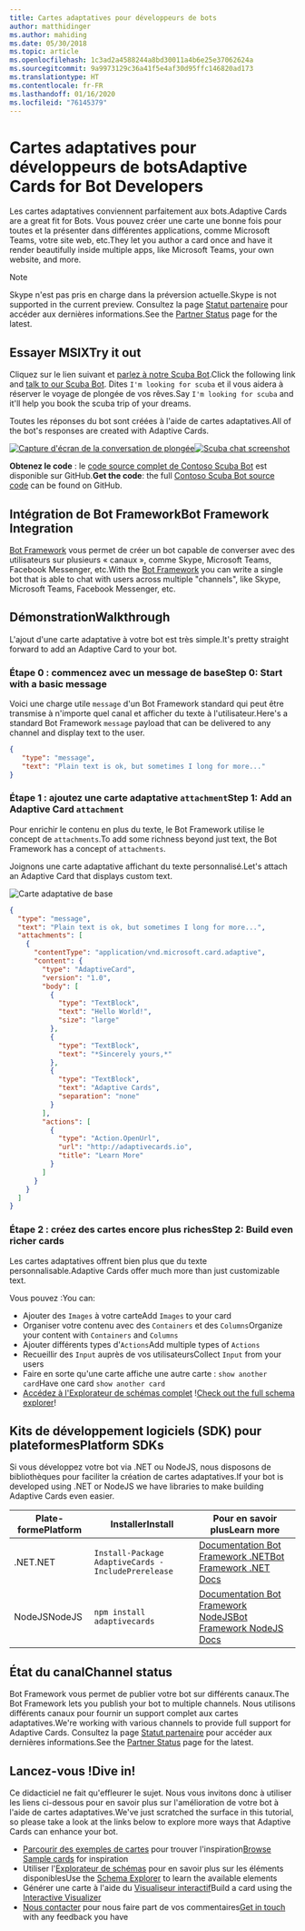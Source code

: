```yaml
---
title: Cartes adaptatives pour développeurs de bots
author: matthidinger
ms.author: mahiding
ms.date: 05/30/2018
ms.topic: article
ms.openlocfilehash: 1c3ad2a4588244a8bd30011a4b6e25e37062624a
ms.sourcegitcommit: 9a9973129c36a41f5e4af30d95ffc146820ad173
ms.translationtype: HT
ms.contentlocale: fr-FR
ms.lasthandoff: 01/16/2020
ms.locfileid: "76145379"
---
```

# <a name="adaptive-cards-for-bot-developers"></a><span data-ttu-id="3555f-102">Cartes adaptatives pour développeurs de bots</span><span class="sxs-lookup"><span data-stu-id="3555f-102">Adaptive Cards for Bot Developers</span></span>

<span data-ttu-id="3555f-103">Les cartes adaptatives conviennent parfaitement aux bots.</span><span class="sxs-lookup"><span data-stu-id="3555f-103">Adaptive Cards are a great fit for Bots.</span></span> <span data-ttu-id="3555f-104">Vous pouvez créer une carte une bonne fois pour toutes et la présenter dans différentes applications, comme Microsoft Teams, votre site web, etc.</span><span class="sxs-lookup"><span data-stu-id="3555f-104">They let you author a card once and have it render beautifully inside multiple apps, like  Microsoft Teams, your own website, and more.</span></span>

> [!NOTE]
> <span data-ttu-id="3555f-105">Skype n'est pas pris en charge dans la préversion actuelle.</span><span class="sxs-lookup"><span data-stu-id="3555f-105">Skype is not supported in the current preview.</span></span> <span data-ttu-id="3555f-106">Consultez la page [Statut partenaire](../resources/partners.md) pour accéder aux dernières informations.</span><span class="sxs-lookup"><span data-stu-id="3555f-106">See the [Partner Status](../resources/partners.md) page for the latest.</span></span>

## <a name="try-it-out"></a><span data-ttu-id="3555f-107">Essayer MSIX</span><span class="sxs-lookup"><span data-stu-id="3555f-107">Try it out</span></span>

<span data-ttu-id="3555f-108">Cliquez sur le lien suivant et [parlez à notre Scuba Bot](http://contososcubademo.azurewebsites.net/).</span><span class="sxs-lookup"><span data-stu-id="3555f-108">Click the following link and [talk to our Scuba Bot](http://contososcubademo.azurewebsites.net/).</span></span> <span data-ttu-id="3555f-109">Dites `I'm looking for scuba` et il vous aidera à réserver le voyage de plongée de vos rêves.</span><span class="sxs-lookup"><span data-stu-id="3555f-109">Say `I'm looking for scuba` and it'll help you book the scuba trip of your dreams.</span></span>  

<span data-ttu-id="3555f-110">Toutes les réponses du bot sont créées à l'aide de cartes adaptatives.</span><span class="sxs-lookup"><span data-stu-id="3555f-110">All of the bot's responses are created with Adaptive Cards.</span></span>

<span data-ttu-id="3555f-111">[![Capture d'écran de la conversation de plongée](media/bots/scuba-chat.png)](http://contososcubademo.azurewebsites.net/)</span><span class="sxs-lookup"><span data-stu-id="3555f-111">[![Scuba chat screenshot](media/bots/scuba-chat.png)](http://contososcubademo.azurewebsites.net/)</span></span>

<span data-ttu-id="3555f-112">**Obtenez le code** : le [code source complet de Contoso Scuba Bot](https://github.com/matthidinger/ContosoScubaBot
) est disponible sur GitHub.</span><span class="sxs-lookup"><span data-stu-id="3555f-112">**Get the code**: the full [Contoso Scuba Bot source code](https://github.com/matthidinger/ContosoScubaBot
) can be found on GitHub.</span></span>


## <a name="bot-framework-integration"></a><span data-ttu-id="3555f-113">Intégration de Bot Framework</span><span class="sxs-lookup"><span data-stu-id="3555f-113">Bot Framework Integration</span></span>

<span data-ttu-id="3555f-114">[Bot Framework](https://dev.botframework.com/) vous permet de créer un bot capable de converser avec des utilisateurs sur plusieurs « canaux », comme Skype, Microsoft Teams, Facebook Messenger, etc.</span><span class="sxs-lookup"><span data-stu-id="3555f-114">With the [Bot Framework](https://dev.botframework.com/) you can write a single bot that is able to chat with users across multiple "channels", like Skype, Microsoft Teams, Facebook Messenger, etc.</span></span>

## <a name="walkthrough"></a><span data-ttu-id="3555f-115">Démonstration</span><span class="sxs-lookup"><span data-stu-id="3555f-115">Walkthrough</span></span>

<span data-ttu-id="3555f-116">L'ajout d'une carte adaptative à votre bot est très simple.</span><span class="sxs-lookup"><span data-stu-id="3555f-116">It's pretty straight forward to add an Adaptive Card to your bot.</span></span>

### <a name="step-0-start-with-a-basic-message"></a><span data-ttu-id="3555f-117">Étape 0 : commencez avec un message de base</span><span class="sxs-lookup"><span data-stu-id="3555f-117">Step 0: Start with a basic message</span></span>

<span data-ttu-id="3555f-118">Voici une charge utile `message` d'un Bot Framework standard qui peut être transmise à n'importe quel canal et afficher du texte à l'utilisateur.</span><span class="sxs-lookup"><span data-stu-id="3555f-118">Here's a standard Bot Framework `message` payload that can be delivered to any channel and display text to the user.</span></span>

```json
{
   "type": "message",
   "text": "Plain text is ok, but sometimes I long for more..."
}
```

### <a name="step-1-add-an-adaptive-card-attachment"></a><span data-ttu-id="3555f-119">Étape 1 : ajoutez une carte adaptative `attachment`</span><span class="sxs-lookup"><span data-stu-id="3555f-119">Step 1: Add an Adaptive Card `attachment`</span></span>

<span data-ttu-id="3555f-120">Pour enrichir le contenu en plus du texte, le Bot Framework utilise le concept de `attachments`.</span><span class="sxs-lookup"><span data-stu-id="3555f-120">To add some richness beyond just text, the Bot Framework has a concept of `attachments`.</span></span> 

<span data-ttu-id="3555f-121">Joignons une carte adaptative affichant du texte personnalisé.</span><span class="sxs-lookup"><span data-stu-id="3555f-121">Let's attach an Adaptive Card that displays custom text.</span></span>

![Carte adaptative de base](media/bots/hello-adaptivecards.png)

```json
{
  "type": "message",
  "text": "Plain text is ok, but sometimes I long for more...",
  "attachments": [
    {
      "contentType": "application/vnd.microsoft.card.adaptive",
      "content": {
        "type": "AdaptiveCard",
        "version": "1.0",
        "body": [
          {
            "type": "TextBlock",
            "text": "Hello World!",
            "size": "large"
          },
          {
            "type": "TextBlock",
            "text": "*Sincerely yours,*"
          },
          {
            "type": "TextBlock",
            "text": "Adaptive Cards",
            "separation": "none"
          }
        ],
        "actions": [
          {
            "type": "Action.OpenUrl",
            "url": "http://adaptivecards.io",
            "title": "Learn More"
          }
        ]
      }
    }
  ]
}
```

### <a name="step-2-build-even-richer-cards"></a><span data-ttu-id="3555f-123">Étape 2 : créez des cartes encore plus riches</span><span class="sxs-lookup"><span data-stu-id="3555f-123">Step 2: Build even richer cards</span></span> 

<span data-ttu-id="3555f-124">Les cartes adaptatives offrent bien plus que du texte personnalisable.</span><span class="sxs-lookup"><span data-stu-id="3555f-124">Adaptive Cards offer much more than just customizable text.</span></span> 

<span data-ttu-id="3555f-125">Vous pouvez :</span><span class="sxs-lookup"><span data-stu-id="3555f-125">You can:</span></span> 

* <span data-ttu-id="3555f-126">Ajouter des `Images` à votre carte</span><span class="sxs-lookup"><span data-stu-id="3555f-126">Add `Images` to your card</span></span>
* <span data-ttu-id="3555f-127">Organiser votre contenu avec des `Containers` et des `Columns`</span><span class="sxs-lookup"><span data-stu-id="3555f-127">Organize your content with `Containers` and `Columns`</span></span>
* <span data-ttu-id="3555f-128">Ajouter différents types d'`Actions`</span><span class="sxs-lookup"><span data-stu-id="3555f-128">Add multiple types of `Actions`</span></span>
* <span data-ttu-id="3555f-129">Recueillir des `Input` auprès de vos utilisateurs</span><span class="sxs-lookup"><span data-stu-id="3555f-129">Collect `Input` from your users</span></span>
* <span data-ttu-id="3555f-130">Faire en sorte qu'une carte affiche une autre carte : `show another card`</span><span class="sxs-lookup"><span data-stu-id="3555f-130">Have one card `show another card`</span></span>
* <span data-ttu-id="3555f-131">[Accédez à l'Explorateur de schémas complet](http://adaptivecards.io/explorer/) !</span><span class="sxs-lookup"><span data-stu-id="3555f-131">[Check out the full schema explorer](http://adaptivecards.io/explorer/)!</span></span> 

## <a name="platform-sdks"></a><span data-ttu-id="3555f-132">Kits de développement logiciels (SDK) pour plateformes</span><span class="sxs-lookup"><span data-stu-id="3555f-132">Platform SDKs</span></span>

<span data-ttu-id="3555f-133">Si vous développez votre bot via .NET ou NodeJS, nous disposons de bibliothèques pour faciliter la création de cartes adaptatives.</span><span class="sxs-lookup"><span data-stu-id="3555f-133">If your bot is developed using .NET or NodeJS we have libraries to make building Adaptive Cards even easier.</span></span>

<span data-ttu-id="3555f-134">Plate-forme</span><span class="sxs-lookup"><span data-stu-id="3555f-134">Platform</span></span>|<span data-ttu-id="3555f-135">Installer</span><span class="sxs-lookup"><span data-stu-id="3555f-135">Install</span></span>|<span data-ttu-id="3555f-136">Pour en savoir plus</span><span class="sxs-lookup"><span data-stu-id="3555f-136">Learn more</span></span>
--------|-------|----------
<span data-ttu-id="3555f-137">.NET</span><span class="sxs-lookup"><span data-stu-id="3555f-137">.NET</span></span> | `Install-Package AdaptiveCards -IncludePrerelease` | [<span data-ttu-id="3555f-138">Documentation Bot Framework .NET</span><span class="sxs-lookup"><span data-stu-id="3555f-138">Bot Framework .NET Docs</span></span>](https://docs.microsoft.com/bot-framework/dotnet/bot-builder-dotnet-add-rich-card-attachments)
<span data-ttu-id="3555f-139">NodeJS</span><span class="sxs-lookup"><span data-stu-id="3555f-139">NodeJS</span></span> | `npm install adaptivecards` | [<span data-ttu-id="3555f-140">Documentation Bot Framework NodeJS</span><span class="sxs-lookup"><span data-stu-id="3555f-140">Bot Framework NodeJS Docs</span></span>](https://docs.microsoft.com/bot-framework/nodejs/bot-builder-nodejs-send-rich-cards)


## <a name="channel-status"></a><span data-ttu-id="3555f-141">État du canal</span><span class="sxs-lookup"><span data-stu-id="3555f-141">Channel status</span></span>

<span data-ttu-id="3555f-142">Bot Framework vous permet de publier votre bot sur différents canaux.</span><span class="sxs-lookup"><span data-stu-id="3555f-142">The Bot Framework lets you publish your bot to multiple channels.</span></span> <span data-ttu-id="3555f-143">Nous utilisons différents canaux pour fournir un support complet aux cartes adaptatives.</span><span class="sxs-lookup"><span data-stu-id="3555f-143">We're working with various channels to provide full support for Adaptive Cards.</span></span> <span data-ttu-id="3555f-144">Consultez la page [Statut partenaire](../resources/partners.md) pour accéder aux dernières informations.</span><span class="sxs-lookup"><span data-stu-id="3555f-144">See the [Partner Status](../resources/partners.md) page for the latest.</span></span>


## <a name="dive-in"></a><span data-ttu-id="3555f-145">Lancez-vous !</span><span class="sxs-lookup"><span data-stu-id="3555f-145">Dive in!</span></span>

<span data-ttu-id="3555f-146">Ce didacticiel ne fait qu'effleurer le sujet. Nous vous invitons donc à utiliser les liens ci-dessous pour en savoir plus sur l'amélioration de votre bot à l'aide de cartes adaptatives.</span><span class="sxs-lookup"><span data-stu-id="3555f-146">We've just scratched the surface in this tutorial, so please take a look at the links below to explore more ways that Adaptive Cards can enhance your bot.</span></span>

* <span data-ttu-id="3555f-147">[Parcourir des exemples de cartes](http://adaptivecards.io/samples/) pour trouver l'inspiration</span><span class="sxs-lookup"><span data-stu-id="3555f-147">[Browse Sample cards](http://adaptivecards.io/samples/) for inspiration</span></span>
* <span data-ttu-id="3555f-148">Utiliser l'[Explorateur de schémas](http://adaptivecards.io/explorer) pour en savoir plus sur les éléments disponibles</span><span class="sxs-lookup"><span data-stu-id="3555f-148">Use the [Schema Explorer](http://adaptivecards.io/explorer) to learn the available elements</span></span>
* <span data-ttu-id="3555f-149">Générer une carte à l'aide du [Visualiseur interactif](http://adaptivecards.io/visualizer/index.html?hostApp=Skype)</span><span class="sxs-lookup"><span data-stu-id="3555f-149">Build a card using the [Interactive Visualizer](http://adaptivecards.io/visualizer/index.html?hostApp=Skype)</span></span>
* <span data-ttu-id="3555f-150">[Nous contacter](http://adaptivecards.io/connect) pour nous faire part de vos commentaires</span><span class="sxs-lookup"><span data-stu-id="3555f-150">[Get in touch](http://adaptivecards.io/connect) with any feedback you have</span></span>
